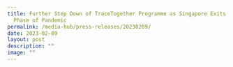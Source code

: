 ```yaml
---
title: Further Step Down of TraceTogether Programme as Singapore Exits Acute
  Phase of Pandemic
permalink: /media-hub/press-releases/20230209/
date: 2023-02-09
layout: post
description: ""
image: ""
---
```

